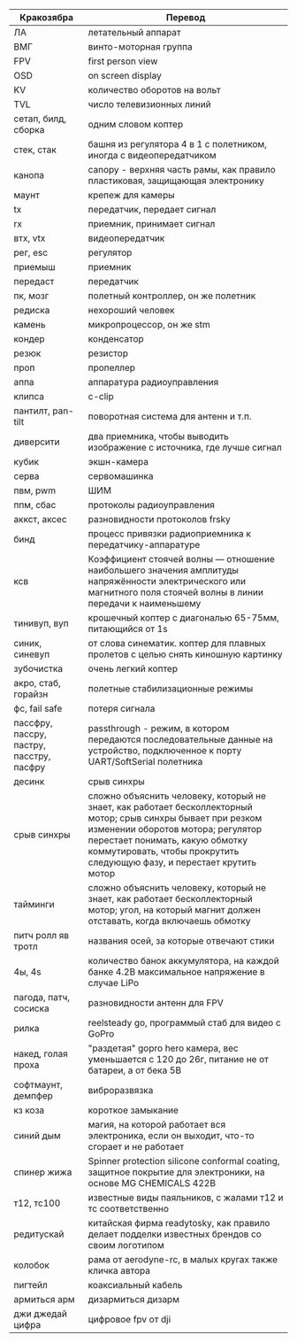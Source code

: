 Кракозябра  | Перевод
----------- | -------------
ЛА  | летательный аппарат
ВМГ  | винто-моторная группа
FPV  | first person view
OSD  | on screen display
KV  | количество оборотов на вольт
TVL  | число телевизионных линий
сетап, билд, сборка  | одним словом коптер
стек, стак | башня из регулятора 4 в 1 с полетником, иногда с видеопередатчиком
канопа  | canopy - верхняя часть рамы, как правило пластиковая,  защищающая электронику
маунт | крепеж для камеры
tx | передатчик, передает сигнал
rx | приемник, принимает сигнал
втх, vtx  | видеопередатчик
рег, esc  | регулятор
приемыш  | приемник
передаст  | передатчик
пк, мозг  | полетный контроллер, он же полетник
редиска  | нехороший человек
камень  | микропроцессор, он же stm
кондер  | конденсатор
резюк  | резистор
проп  | пропеллер
аппа  | аппаратура радиоуправления
клипса  | c-clip 
пантилт, pan-tilt  | поворотная система для антенн и т.п.
диверсити  | два приемника, чтобы выводить изображение с источника, где лучше сигнал
кубик  | экшн-камера
серва  | сервомашинка
пвм, pwm  | ШИМ
ппм, сбас  | протоколы радиоуправления
аккст, аксес  | разновидности протоколов frsky
бинд  | процесс привязки радиоприемника к передатчику-аппаратуре
ксв  | Коэффициент стоячей волны — отношение наибольшего значения амплитуды напряжённости электрического или магнитного поля стоячей волны в линии передачи к наименьшему
тинивуп, вуп  | крошечный коптер с диагональю 65-75мм, питающийся от 1s
синик, синевуп  | от слова синематик. коптер для плавных пролетов с целью снять киношную картинку
зубочистка  | очень легкий коптер
акро, стаб, горайзн  | полетные стабилизационные режимы
фс, fail safe  | потеря сигнала
пассфру, пассру, пастру, пасстру, пасфру | passthrough - режим, в котором передаются последовательные данные на устройство, подключенное к порту UART/SoftSerial полетника
десинк  | срыв синхры
срыв синхры  | сложно объяснить человеку, который не знает, как работает бесколлекторный мотор; срыв синхры бывает при резком изменении оборотов мотора; регулятор перестает понимать, какую обмотку коммутировать, чтобы прокрутить следующую фазу, и перестает крутить мотор
тайминги  |  сложно объяснить человеку, который не знает, как работает бесколлекторный мотор; угол, на который магнит должен отставать, когда включаешь обмотку
питч ролл яв тротл  | названия осей, за которые отвечают стики
4ы, 4s  | количество банок аккумулятора, на каждой банке 4.2В максимальное напряжение в случае LiPo
пагода, патч, сосиска  | разновидности антенн для FPV
рилка  | reelsteady go, программый стаб для видео с GoPro
накед, голая проха  | "раздетая" gopro hero камера, вес уменьшается с 120 до 26г, питание не от батареи, а от бека 5В
софтмаунт, демпфер  | виброразвязка
кз коза  | короткое замыкание
синий дым  | магия, на которой работает вся электроника, если он выходит, что-то сгорает и не работает
спинер жижа  | Spinner protection silicone conformal coating, защитное покрытие для электроники, на основе MG CHEMICALS 422B
т12, тс100  | известные виды паяльников, с жалами т12 и тс соответственно
редитускай  | китайская фирма readytosky, как правило делает подделки известных брендов со своим логотипом
колобок  | рама от aerodyne-rc, в малых кругах также кличка автора
пигтейл  | коаксиальный кабель
армиться арм  | дизармиться дизарм
джи джедай цифра  | цифровое fpv от dji
